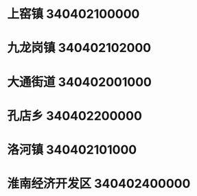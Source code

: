 # 上窑镇 340402100000
# 九龙岗镇 340402102000
# 大通街道 340402001000
# 孔店乡 340402200000
# 洛河镇 340402101000
# 淮南经济开发区 340402400000
